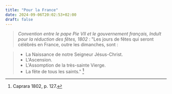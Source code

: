 ```yaml
---
title: "Pour la France"
date: 2024-09-06T20:02:53+02:00
draft: false
---
```



> *Convention entre le pape Pie VII et le gouvernement français, Indult pour la réduction des fêtes, 1802* : "Les jours de fêtes qui seront célébrés en France, outre les dimanches, sont :

> - La Naissance de notre Seigneur Jésus-Christ.
> - L'Ascension.
> - L'Assomption de la très-sainte Vierge.
> - La fête de tous les saints." [^1]

[^1]: Caprara 1802, p. 127.

